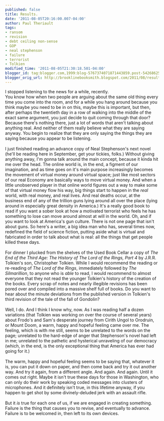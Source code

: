 ```yaml
---
published: false
title: Results.
date: '2011-08-05T20:16:00.007-04:00'
author: Paul Theriault
tags:
- ransom
- revision
- debt ceiling non-sense
- GOP
- neal stephenson
- failure
- terrorist
- Tolkien
modified_time: '2011-08-05T21:30:18.501-04:00'
blogger_id: tag:blogger.com,1999:blog-5767374071871443859.post-5426862572364814450
blogger_orig_url: http://brooklinebooksmith.blogspot.com/2011/08/results.html
---
```


I stopped listening to the news for a while, recently.<br />You know how when two people are arguing about the same old thing every time you come into the room, and for a while you hang around because you think maybe you need to be in on this, maybe this is important, but then, after perhaps the twentieth day in a row of walking into the middle of the exact same argument, you just decide to quit coming through that door? Because there's nothing there, just a lot of words that aren't talking about anything real. And neither of them really believe what they are saying anyway. You begin to realize that they are only saying the things they are saying because you appear to be listening.<br /><br />I just finished reading an advance copy of Neal Stephenson's next novel (he'll be reading here in September, get your tickies, folks.) Without giving anything away, I'm gonna talk around the main concept, because it kinda hit me over the head. The online world is, in the end, a figment of our imagination, and as time goes on it's main purpose increasingly becomes the movement of virtual money around virtual space; just like most sectors of our real Economy are basically ways to move virtual money. And when a little unobserved player in that online world figures out a way to make some of that virtual money flow his way, big things start to happen in the <i>real</i> world, with real money, and real lives. And real deaths occur, at the business end of any of the trillion guns lying around all over the place (lying around in especially great density in America.) It's a really good book to read if you want a sober look at how a motivated terrorist who feels he has something to lose can move around almost at will in the world. Oh, and if you want to look at America's gun culture. There is not one page that isn't about guns. So here's a writer, a big idea man who has, several times now, redefined the field of science fiction, putting aside what is virtual and fabricated in order to talk about what is real: all the things that get people killed these days.<br /><br />For dinner I plucked from the shelves of the Used Book Cellar a copy of <i>The End of the Third Age: The History of The Lord of the Rings, Part 4</i> by J.R.R. Tolkien's son, Christopher Tolkien. While I would recommend the reading or re-reading of <i>The Lord of the Rings</i>, immediately followed by <i>The Silmarillion</i>, to anyone who is <i>able </i>to read, I would recommend to almost everyone that they not read the younger Tolkien's history of the creation of the books. Every scrap of notes and nearly illegible revisions has been pored over and compiled into a massive shelf full of books. Do you want to hear about the minute deviations from the published version in Tolkien's third revision of the tale of the fall of Gondolin?<br /><br />Well, I do. And I think I know why, now. As I was reading half a dozen variations (that Tolkien was working on over the course of several years) about Frodo's and Sam's desperate journey from Cirith Ungol to Orodruin, or Mount Doom, a warm, happy and hopeful feeling came over me. The feeling, which is with me still, seems to be unrelated to the words on the page; unrelated to the hard-edge of anger that Stephenson's novel had left in me; unrelated to the pathetic and hysterical unraveling of our democracy (which, in the end, is the only exceptional thing that America has ever had going for it.)<br /><br />The warm, happy and hopeful feeling seems to be saying that, whatever it is, you can put it down on paper, and then come back and try it out another way. And try it again, from a different angle. And again. And again. Until it comes out right. Maybe it isn't true these days for those in Washington, who can only do their work by speaking coded messages into clusters of microphones. And it definitely isn't true, in this lifetime anyway, if you happen to get shot by some divinely-deluded jerk with an assault rifle.<br /><br />But it <i>is</i> true for each one of us, if we are engaged in creating something.<br />Failure is the thing that causes you to revise, and eventually to advance.<br />Failure is to be welcomed in, then left to its own devices.